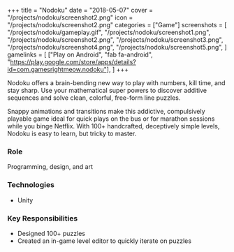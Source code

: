 +++
title = "Nodoku"
date = "2018-05-07"
cover = "/projects/nodoku/screenshot2.png"
icon = "/projects/nodoku/screenshot2.png"
categories = ["Game"]
screenshots = [
    "/projects/nodoku/gameplay.gif",
    "/projects/nodoku/screenshot1.png",
    "/projects/nodoku/screenshot2.png",
    "/projects/nodoku/screenshot3.png",
    "/projects/nodoku/screenshot4.png",
    "/projects/nodoku/screenshot5.png",
]
gamelinks = [
   ["Play on Android", "fab fa-android", "https://play.google.com/store/apps/details?id=com.gamesrightmeow.nodoku"],
]
+++

Nodoku offers a brain-bending new way to play with numbers, kill time, and stay sharp. Use your mathematical super powers to discover additive sequences and solve clean, colorful, free-form line puzzles. 

Snappy animations and transitions make this addictive, compulsively playable game ideal for quick plays on the bus or for marathon sessions while you binge Netflix. With 100+ handcrafted, deceptively simple levels, Nodoku is easy to learn, but tricky to master. 

### Role
Programming, design, and art

### Technologies
* Unity

### Key Responsibilities
* Designed 100+ puzzles
* Created an in-game level editor to quickly iterate on puzzles